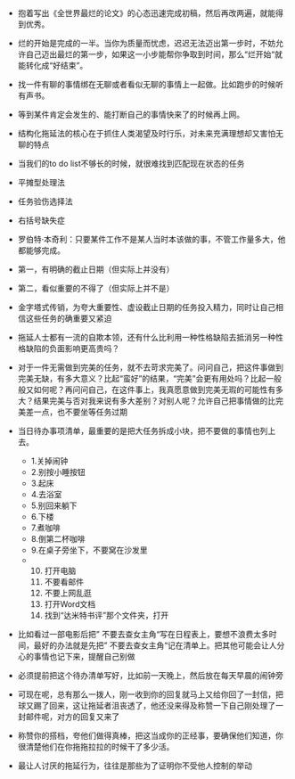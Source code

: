 
- 抱着写出《全世界最烂的论文》的心态迅速完成初稿，然后再改两遍，就能得到优秀。
- 烂的开始是完成的一半。当你为质量而忧虑，迟迟无法迈出第一步时，不妨允许自己迈出最烂的第一步，如果这一小步能帮你争取到时间，那么“烂开始“就能转化成“好结束”。
- 找一件有聊的事情绑在无聊或者看似无聊的事情上一起做。比如跑步的时候听有声书。
- 等到某件肯定会发生的、能打断自己的事情快来了的时候再上网。
- 结构化拖延法的核心在于抓住人类渴望及时行乐，对未来充满理想却又害怕无聊的特点
- 当我们的to do list不够长的时候，就很难找到匹配现在状态的任务
- 平摊型处理法
- 任务验伤选择法
- 右括号缺失症
- 罗伯特·本奇利：只要某件工作不是某人当时本该做的事，不管工作量多大，他都能够完成。
- 第一，有明确的截止日期（但实际上并没有）
- 第二，看似重要的不得了（但实际上并不是）
- 金字塔式传销，为夸大重要性、虚设截止日期的任务投入精力，同时让自己相信这些任务的确重要又紧迫
- 拖延人士都有一流的自欺本领，还有什么比利用一种性格缺陷去抵消另一种性格缺陷的负面影响更高贵吗？
- 对于一件无需做到完美的任务，就不去苛求完美了。问问自己，把这件事做到完美无缺，有多大意义？比起“蛮好”的结果，“完美”会更有用处吗？比起一般般又如何呢？再问问自己，在这件事上，我真愿意做到完美无瑕的可能性有多大？结果完美与否对我来说有多大差别？对别人呢？允许自己把事情做的比完美差一点，也不要坐等任务过期
- 当日待办事项清单，最重要的是把大任务拆成小块，把不要做的事情也列上去。
	- 1.关掉闹钟
	- 2.别按小睡按钮
	- 3.起床
	- 4.去浴室
	- 5.别回来躺下
	- 6.下楼
	- 7.煮咖啡
	- 8.倒第二杯咖啡
	- 9.在桌子旁坐下，不要窝在沙发里
	- 10. 打开电脑
		11. 不要看邮件
		12. 不要上网乱逛
		13. 打开Word文档
		14. 找到“达米特书评”那个文件夹，打开

- 比如看过一部电影后把” 不要去查女主角“写在日程表上，要想不浪费太多时间，最好的办法就是先把” 不要去查女主角“记在清单上。把其他可能会让人分心的事情也记下来，提醒自己别做
- 必须提前把这个待办清单写好，比如前一天晚上，然后放在每天早晨的闹钟旁
- 可现在呢，总有那么一拨人，刚一收到你的回复就马上又给你回了一封信，把球又踢了回来，这让拖延者沮丧透了，他还没来得及称赞一下自己刚处理了一封邮件呢，对方的回复又来了
- 称赞你的搭档，夸他们做得真棒，把这当成你的正经事，要确保他们知道，你很清楚他们在你拖拖拉拉的时候干了多少活。
- 最让人讨厌的拖延行为，往往是那些为了证明你不受他人控制的举动